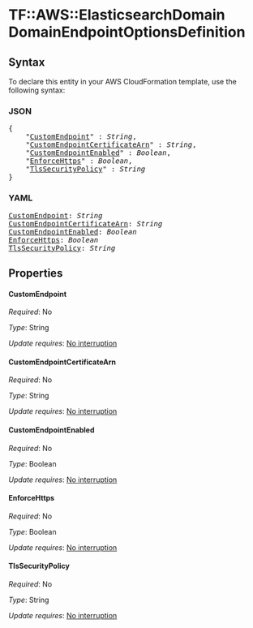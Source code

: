 # TF::AWS::ElasticsearchDomain DomainEndpointOptionsDefinition

## Syntax

To declare this entity in your AWS CloudFormation template, use the following syntax:

### JSON

<pre>
{
    "<a href="#customendpoint" title="CustomEndpoint">CustomEndpoint</a>" : <i>String</i>,
    "<a href="#customendpointcertificatearn" title="CustomEndpointCertificateArn">CustomEndpointCertificateArn</a>" : <i>String</i>,
    "<a href="#customendpointenabled" title="CustomEndpointEnabled">CustomEndpointEnabled</a>" : <i>Boolean</i>,
    "<a href="#enforcehttps" title="EnforceHttps">EnforceHttps</a>" : <i>Boolean</i>,
    "<a href="#tlssecuritypolicy" title="TlsSecurityPolicy">TlsSecurityPolicy</a>" : <i>String</i>
}
</pre>

### YAML

<pre>
<a href="#customendpoint" title="CustomEndpoint">CustomEndpoint</a>: <i>String</i>
<a href="#customendpointcertificatearn" title="CustomEndpointCertificateArn">CustomEndpointCertificateArn</a>: <i>String</i>
<a href="#customendpointenabled" title="CustomEndpointEnabled">CustomEndpointEnabled</a>: <i>Boolean</i>
<a href="#enforcehttps" title="EnforceHttps">EnforceHttps</a>: <i>Boolean</i>
<a href="#tlssecuritypolicy" title="TlsSecurityPolicy">TlsSecurityPolicy</a>: <i>String</i>
</pre>

## Properties

#### CustomEndpoint

_Required_: No

_Type_: String

_Update requires_: [No interruption](https://docs.aws.amazon.com/AWSCloudFormation/latest/UserGuide/using-cfn-updating-stacks-update-behaviors.html#update-no-interrupt)

#### CustomEndpointCertificateArn

_Required_: No

_Type_: String

_Update requires_: [No interruption](https://docs.aws.amazon.com/AWSCloudFormation/latest/UserGuide/using-cfn-updating-stacks-update-behaviors.html#update-no-interrupt)

#### CustomEndpointEnabled

_Required_: No

_Type_: Boolean

_Update requires_: [No interruption](https://docs.aws.amazon.com/AWSCloudFormation/latest/UserGuide/using-cfn-updating-stacks-update-behaviors.html#update-no-interrupt)

#### EnforceHttps

_Required_: No

_Type_: Boolean

_Update requires_: [No interruption](https://docs.aws.amazon.com/AWSCloudFormation/latest/UserGuide/using-cfn-updating-stacks-update-behaviors.html#update-no-interrupt)

#### TlsSecurityPolicy

_Required_: No

_Type_: String

_Update requires_: [No interruption](https://docs.aws.amazon.com/AWSCloudFormation/latest/UserGuide/using-cfn-updating-stacks-update-behaviors.html#update-no-interrupt)


